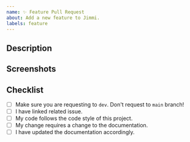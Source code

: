 ```yaml
---
name: ✨ Feature Pull Request
about: Add a new feature to Jimmi.
labels: feature
---
```


## Description
<!--
  Describe your changes in detail.
-->

## Screenshots
<!--
  If you have any screenshots, please paste them here. Remove this section if it is not necessary.
-->

## Checklist
<!--
  Go over all the following points, and put an `x` in all boxes that apply.
  If you're unsure about any of these, don't hesitate to ask. We're here to help!
-->
- [ ] Make sure you are requesting to `dev`. Don't request to `main` branch!
- [ ] I have linked related issue.
- [ ] My code follows the code style of this project.
- [ ] My change requires a change to the documentation.
- [ ] I have updated the documentation accordingly.
